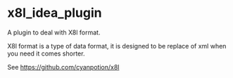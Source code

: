 # x8l_idea_plugin
A plugin to deal with X8l format.

X8l format is a type of data format, it is designed to be replace of
xml when you need it comes shorter.

See https://github.com/cyanpotion/x8l
